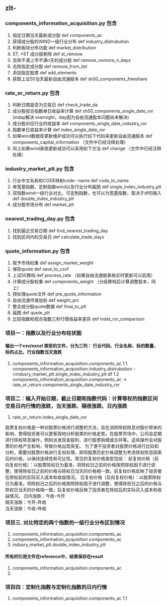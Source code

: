 ## zlt-

### components_information_acquisition.py 包含
1. 指定日期当天最新成分股 def components_ac  
2. 获得成分股的WIND一级行业分布 def industry_distrubution
3. 判断板块分布功能 def market_distribution
4. ST, *ST 成分股剔除 def st_remove
5. 去除不满上市不满n天的成分股 def remove_nomore_n_days
6. 去除指定成分股 def remove_from_list
7. 添加指定股票 def add_elements
8. 获取上证50当天最新自由流通股本 def sh50_components_freeshare

### rate_or_return.py 包含
1. 判断日期是否为交易日 def check_trade_da
2. 成分股捏合指数单日收益率计算 def sh50_components_single_date_ror (inday解决 overnight，day因为自由流通股本问题尚未解决)
3. 成分股对应行业的收益率 def components_single_date_industry_ror
4. 指数单日收益率计算 def index_single_date_ror
5. 如果wind数据库更新维护成功可以执行如下代码来更新自由流通股本 def components_capital_information （文件中已经注释处理）
6. 同上如果wind表格更新成功可以采用如下方法 def change （文件中已经注释处理）

### industry_market_plt.py 包含
1. 行业中文名称和CODE映射code--name def code_to_name
2. 单宽基指数、定制指数wind以及行业分布画图 def single_index_industry_plt
3. 双指数wind一级行业对比，可定制指数，也可以为宽基指数，取决于df的输入 def double_index_industry_plt
4. 成分股市场分布 def market_plt

### nearest_trading_day.py 包含
1. 找到最近交易日期 def find_nearest_trading_day
2. 找到区间内的交易日 def calculate_trade_days

### quote_information.py 包含
1. 赋予市场权重 def assign_market_weight
2. 保存quote def save_to_csvf
3. 上证50靠档 def process_rate （如果自由流通股表格实时更新可以启用）
4. 计算成分股权重 def components_weight （分级靠档后计算调整股本，同上）
5. 预处理quote文件 def pre_quote_information
6. 自由流通市值加权 def weight_prc
7. 整合成分股quote数据 def final_to_plt
8. 画图 def quote_plt
9. 比较指数和捏合指数三秒行情收益率差异 def indat_ror_comparison


### 项目一：指数以及行业分布柱状图

#### 输出一个csv/excel 类型的文件，分为三列： 行业代码、行业名称、标的数量、标的占比、行业指数当天涨跌
1. components_information_acquisition.components_ac
1.1. components_information_acquisition.industry_distrubution ->indusry_market_plt.single_index_industry_plt
   df
1.2 components_information_acquisition.components_ac -> rate_or_return.components_single_date_industry_ror


### 项目二：输入开始日期，截止日期和指数代码：计算等权的指数区间交易日内行情的涨跌，当天涨跌、隔夜涨跌、日内涨跌
1. rate_or_return.index_single_date_ror

股票复权价格是一种对股票价格进行调整的方法，旨在消除除权除息对股价带来的影响，使得投资者可以更客观地分析股票的价格走势。在股票市场中，公司会定期进行除权除息操作，例如派发现金股利、进行股票拆细或合并等。这些操作会对股票的价格产生影响，导致价格出现突变。
为了便于投资者对股票价格进行比较和分析，需要对股票价格进行复权处理，即将股票历史价格调整为考虑除权除息因素后的价格，以保持连续性和可比性。常见的复权价格类型包括：
前复权价格（前向复权价格）：以股票除权日为基准，将除权日之前的价格按照除权因子进行调整，使得除权日之前的价格与除权日当天的价格相一致。前复权价格反映了投资者在除权前的实际买入成本和收益情况。
后复权价格（后向复权价格）：以股票除权日为基准，将除权日之后的价格按照除权因子进行调整，使得除权日之后的价格与除权日当天的价格相一致。后复权价格反映了投资者在除权后的实际买入成本和收益情况。
日内涨跌：今收-今开        
隔天涨跌：今开-昨收       
当天涨跌：今收-昨收


### 项目三. 对比特定的两个指数的一级行业分布区别情况
1. components_information_acquisition.components_ac
2. components_information_acquisition.components_ac
3. indusry_market_plt.double_index_industry_plt

#### 所有的引用文件在reference中，结果保存在result
1. components_information_acquisition.components_ac
2. 


### 项目四：定制化指数与定制化指数的日内行情
1. components_information_acquisition.components_ac
   1.1 
